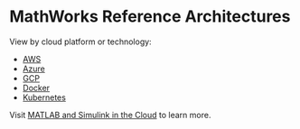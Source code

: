 # MathWorks Reference Architectures

View by cloud platform or technology:

* [AWS](https://github.com/topics/matlab-aws)
* [Azure](https://github.com/topics/matlab-azure)
* [GCP](https://github.com/topics/matlab-gcp)
* [Docker](https://github.com/topics/matlab-docker)
* [Kubernetes](https://github.com/topics/matlab-kubernetes)

Visit [MATLAB and Simulink in the Cloud](https://www.mathworks.com/solutions/cloud.html) to learn more.
